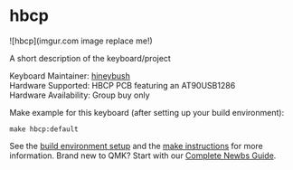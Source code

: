 # hbcp

![hbcp](imgur.com image replace me!)

A short description of the keyboard/project

Keyboard Maintainer: [hineybush](https://github.com/hineybush)  
Hardware Supported: HBCP PCB featuring an AT90USB1286  
Hardware Availability: Group buy only

Make example for this keyboard (after setting up your build environment):

    make hbcp:default

See the [build environment setup](https://docs.qmk.fm/#/getting_started_build_tools) and the [make instructions](https://docs.qmk.fm/#/getting_started_make_guide) for more information. Brand new to QMK? Start with our [Complete Newbs Guide](https://docs.qmk.fm/#/newbs).
